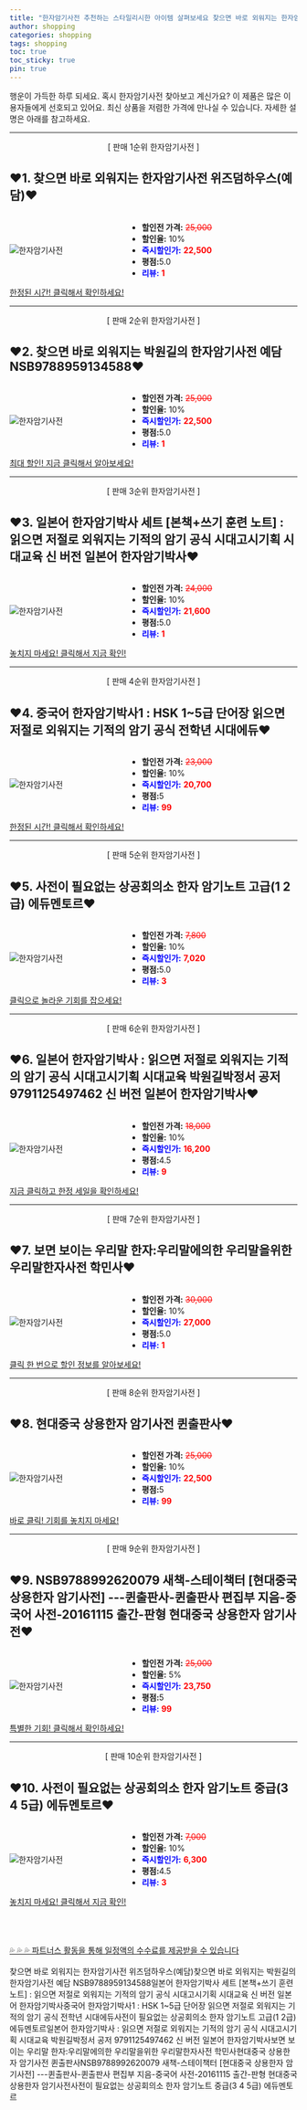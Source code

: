 ```yaml
---
title: "한자암기사전 추천하는 스타일리시한 아이템 살펴보세요 찾으면 바로 외워지는 한자암기사전 위즈덤하우스(예담)"
author: shopping
categories: shopping
tags: shopping
toc: true
toc_sticky: true
pin: true
---
```

행운이 가득한 하루 되세요. 혹시 한자암기사전 찾아보고 계신가요?  이 제품은 많은 이용자들에게 선호되고 있어요. 최신 상품을 저렴한 가격에 만나실 수 있습니다. 자세한 설명은 아래를 참고하세요.

---
<p class="toplist" style="margin: 0 auto; display: block; width: fit-content;">[ 판매 1순위 한자암기사전 ]</p>

<h2><strong>❤️1. 찾으면 바로 외워지는 한자암기사전 위즈덤하우스(예담)❤️</strong></h2>

<div style="display: flex; align-items: center;">
    <div style="flex: 0.4;">
        <img src="https://thumbnail8.coupangcdn.com/thumbnails/remote/230x230ex/image/vendor_inventory/d014/3bb295b8250f402a13a6acabea3968649644d0a003ba3a810b5c874a7233.jpg" alt="한자암기사전" style="max-width: 100%;">
    </div>
    <div style="flex: 0.6; margin-left: 10px;">
        <ul>
            <li><strong>할인전 가격:</strong> <del style="color: red;">25,000</del></li>
            <li><strong>할인율:</strong> 10%</li>
            <li><span style='color:blue'><strong>즉시할인가:</strong></span> <span style='color:red'><strong>22,500</strong></span></li>
            <li><strong>평점:</strong>5.0</li>
            <li><span style='color:blue'><strong>리뷰:</strong></span> <span style='color:red'><strong>1</strong></span></li>
        </ul>
    </div>
</div>
<div class="center">
    <a href="https://William4Davisa.github.io?lptag=AF9450613&subid=githubio&pageKey=3864345&traceid=V0-153&itemId=18943880&vendorItemId=71884702786" class="myButton">
        한정된 시간! 클릭해서 확인하세요!
    </a>
</div>


---
<p class="toplist" style="margin: 0 auto; display: block; width: fit-content;">[ 판매 2순위 한자암기사전 ]</p>

<h2><strong>❤️2. 찾으면 바로 외워지는 박원길의 한자암기사전 예담 NSB9788959134588❤️</strong></h2>

<div style="display: flex; align-items: center;">
    <div style="flex: 0.4;">
        <img src="https://thumbnail8.coupangcdn.com/thumbnails/remote/230x230ex/image/vendor_inventory/1685/135df20614f7853b4ed92a3fad483a24501efc0134b647f292a9a7f14b34.jpg" alt="한자암기사전" style="max-width: 100%;">
    </div>
    <div style="flex: 0.6; margin-left: 10px;">
        <ul>
            <li><strong>할인전 가격:</strong> <del style="color: red;">25,000</del></li>
            <li><strong>할인율:</strong> 10%</li>
            <li><span style='color:blue'><strong>즉시할인가:</strong></span> <span style='color:red'><strong>22,500</strong></span></li>
            <li><strong>평점:</strong>5.0</li>
            <li><span style='color:blue'><strong>리뷰:</strong></span> <span style='color:red'><strong>1</strong></span></li>
        </ul>
    </div>
</div>
<div class="center">
    <a href="https://William4Davisa.github.io?lptag=AF9450613&subid=githubio&pageKey=7202594245&traceid=V0-153&itemId=18209426173&vendorItemId=90453760178" class="myButton">
        최대 할인! 지금 클릭해서 알아보세요!
    </a>
</div>


---
<p class="toplist" style="margin: 0 auto; display: block; width: fit-content;">[ 판매 3순위 한자암기사전 ]</p>

<h2><strong>❤️3. 일본어 한자암기박사 세트 [본책+쓰기 훈련 노트] : 읽으면 저절로 외워지는 기적의 암기 공식 시대고시기획 시대교육 신 버전 일본어 한자암기박사❤️</strong></h2>

<div style="display: flex; align-items: center;">
    <div style="flex: 0.4;">
        <img src="https://thumbnail9.coupangcdn.com/thumbnails/remote/230x230ex/image/vendor_inventory/2789/e94208fec177ec7d3c3db70a525df1ec1aac8944c9b31d374c2209c8ca60.png" alt="한자암기사전" style="max-width: 100%;">
    </div>
    <div style="flex: 0.6; margin-left: 10px;">
        <ul>
            <li><strong>할인전 가격:</strong> <del style="color: red;">24,000</del></li>
            <li><strong>할인율:</strong> 10%</li>
            <li><span style='color:blue'><strong>즉시할인가:</strong></span> <span style='color:red'><strong>21,600</strong></span></li>
            <li><strong>평점:</strong>5.0</li>
            <li><span style='color:blue'><strong>리뷰:</strong></span> <span style='color:red'><strong>1</strong></span></li>
        </ul>
    </div>
</div>
<div class="center">
    <a href="https://William4Davisa.github.io?lptag=AF9450613&subid=githubio&pageKey=7601274216&traceid=V0-153&itemId=20108305084&vendorItemId=75661615218" class="myButton">
        놓치지 마세요! 클릭해서 지금 확인!
    </a>
</div>


---
<p class="toplist" style="margin: 0 auto; display: block; width: fit-content;">[ 판매 4순위 한자암기사전 ]</p>

<h2><strong>❤️4. 중국어 한자암기박사1 : HSK 1~5급 단어장 읽으면 저절로 외워지는 기적의 암기 공식 전학년 시대에듀❤️</strong></h2>

<div style="display: flex; align-items: center;">
    <div style="flex: 0.4;">
        <img src="https://thumbnail9.coupangcdn.com/thumbnails/remote/230x230ex/image/retail/images/2024/07/06/11/0/ed3e3533-87de-47f0-bea8-8daaed02b07d.jpg" alt="한자암기사전" style="max-width: 100%;">
    </div>
    <div style="flex: 0.6; margin-left: 10px;">
        <ul>
            <li><strong>할인전 가격:</strong> <del style="color: red;">23,000</del></li>
            <li><strong>할인율:</strong> 10%</li>
            <li><span style='color:blue'><strong>즉시할인가:</strong></span> <span style='color:red'><strong>20,700</strong></span></li>
            <li><strong>평점:</strong>5</li>
            <li><span style='color:blue'><strong>리뷰:</strong></span> <span style='color:red'><strong>99</strong></span></li>
        </ul>
    </div>
</div>
<div class="center">
    <a href="https://William4Davisa.github.io?lptag=AF9450613&subid=githubio&pageKey=8211282116&traceid=V0-153&itemId=23570246479&vendorItemId=90596193889" class="myButton">
        한정된 시간! 클릭해서 확인하세요!
    </a>
</div>


---
<p class="toplist" style="margin: 0 auto; display: block; width: fit-content;">[ 판매 5순위 한자암기사전 ]</p>

<h2><strong>❤️5. 사전이 필요없는 상공회의소 한자 암기노트 고급(1 2급) 에듀멘토르❤️</strong></h2>

<div style="display: flex; align-items: center;">
    <div style="flex: 0.4;">
        <img src="https://thumbnail9.coupangcdn.com/thumbnails/remote/230x230ex/image/vendor_inventory/6367/930ccc7b1788528c1532dfb5048ef5db297bc7d41c832fe6bbbe1263a57e.jpg" alt="한자암기사전" style="max-width: 100%;">
    </div>
    <div style="flex: 0.6; margin-left: 10px;">
        <ul>
            <li><strong>할인전 가격:</strong> <del style="color: red;">7,800</del></li>
            <li><strong>할인율:</strong> 10%</li>
            <li><span style='color:blue'><strong>즉시할인가:</strong></span> <span style='color:red'><strong>7,020</strong></span></li>
            <li><strong>평점:</strong>5.0</li>
            <li><span style='color:blue'><strong>리뷰:</strong></span> <span style='color:red'><strong>3</strong></span></li>
        </ul>
    </div>
</div>
<div class="center">
    <a href="https://William4Davisa.github.io?lptag=AF9450613&subid=githubio&pageKey=69271725&traceid=V0-153&itemId=231939770&vendorItemId=3566164582" class="myButton">
        클릭으로 놀라운 기회를 잡으세요!
    </a>
</div>


---
<p class="toplist" style="margin: 0 auto; display: block; width: fit-content;">[ 판매 6순위 한자암기사전 ]</p>

<h2><strong>❤️6. 일본어 한자암기박사 : 읽으면 저절로 외워지는 기적의 암기 공식 시대고시기획 시대교육 박원길박정서 공저 9791125497462 신 버전 일본어 한자암기박사❤️</strong></h2>

<div style="display: flex; align-items: center;">
    <div style="flex: 0.4;">
        <img src="https://thumbnail7.coupangcdn.com/thumbnails/remote/230x230ex/image/vendor_inventory/f1b5/6f268ab9b5d3957ca2d893e5e9fc15d9efd3a057787723396af6b194deb7.png" alt="한자암기사전" style="max-width: 100%;">
    </div>
    <div style="flex: 0.6; margin-left: 10px;">
        <ul>
            <li><strong>할인전 가격:</strong> <del style="color: red;">18,000</del></li>
            <li><strong>할인율:</strong> 10%</li>
            <li><span style='color:blue'><strong>즉시할인가:</strong></span> <span style='color:red'><strong>16,200</strong></span></li>
            <li><strong>평점:</strong>4.5</li>
            <li><span style='color:blue'><strong>리뷰:</strong></span> <span style='color:red'><strong>9</strong></span></li>
        </ul>
    </div>
</div>
<div class="center">
    <a href="https://William4Davisa.github.io?lptag=AF9450613&subid=githubio&pageKey=7556860591&traceid=V0-153&itemId=19899913671&vendorItemId=75358584369" class="myButton">
        지금 클릭하고 한정 세일을 확인하세요!
    </a>
</div>


---
<p class="toplist" style="margin: 0 auto; display: block; width: fit-content;">[ 판매 7순위 한자암기사전 ]</p>

<h2><strong>❤️7. 보면 보이는 우리말 한자:우리말에의한 우리말을위한 우리말한자사전 학민사❤️</strong></h2>

<div style="display: flex; align-items: center;">
    <div style="flex: 0.4;">
        <img src="https://thumbnail6.coupangcdn.com/thumbnails/remote/230x230ex/image/vendor_inventory/a114/b4140cc4940c0dc7d7d33de3cc00982064af989f4d4e3375a3b7714a904f.png" alt="한자암기사전" style="max-width: 100%;">
    </div>
    <div style="flex: 0.6; margin-left: 10px;">
        <ul>
            <li><strong>할인전 가격:</strong> <del style="color: red;">30,000</del></li>
            <li><strong>할인율:</strong> 10%</li>
            <li><span style='color:blue'><strong>즉시할인가:</strong></span> <span style='color:red'><strong>27,000</strong></span></li>
            <li><strong>평점:</strong>5.0</li>
            <li><span style='color:blue'><strong>리뷰:</strong></span> <span style='color:red'><strong>1</strong></span></li>
        </ul>
    </div>
</div>
<div class="center">
    <a href="https://William4Davisa.github.io?lptag=AF9450613&subid=githubio&pageKey=63486283&traceid=V0-153&itemId=216222949&vendorItemId=3027737519" class="myButton">
        클릭 한 번으로 할인 정보를 알아보세요!
    </a>
</div>


---
<p class="toplist" style="margin: 0 auto; display: block; width: fit-content;">[ 판매 8순위 한자암기사전 ]</p>

<h2><strong>❤️8. 현대중국 상용한자 암기사전 퀸출판사❤️</strong></h2>

<div style="display: flex; align-items: center;">
    <div style="flex: 0.4;">
        <img src="https://thumbnail6.coupangcdn.com/thumbnails/remote/230x230ex/image/vendor_inventory/c3cb/9d5f415d15e50b6acb3171190d406028c459b55c17143150f0ecd2023859.jpg" alt="한자암기사전" style="max-width: 100%;">
    </div>
    <div style="flex: 0.6; margin-left: 10px;">
        <ul>
            <li><strong>할인전 가격:</strong> <del style="color: red;">25,000</del></li>
            <li><strong>할인율:</strong> 10%</li>
            <li><span style='color:blue'><strong>즉시할인가:</strong></span> <span style='color:red'><strong>22,500</strong></span></li>
            <li><strong>평점:</strong>5</li>
            <li><span style='color:blue'><strong>리뷰:</strong></span> <span style='color:red'><strong>99</strong></span></li>
        </ul>
    </div>
</div>
<div class="center">
    <a href="https://William4Davisa.github.io?lptag=AF9450613&subid=githubio&pageKey=20592053&traceid=V0-153&itemId=80766581&vendorItemId=3137363739" class="myButton">
        바로 클릭! 기회를 놓치지 마세요!
    </a>
</div>


---
<p class="toplist" style="margin: 0 auto; display: block; width: fit-content;">[ 판매 9순위 한자암기사전 ]</p>

<h2><strong>❤️9. NSB9788992620079 새책-스테이책터 [현대중국 상용한자 암기사전] ---퀸출판사-퀸출판사 편집부 지음-중국어 사전-20161115 출간-판형 현대중국 상용한자 암기사전❤️</strong></h2>

<div style="display: flex; align-items: center;">
    <div style="flex: 0.4;">
        <img src="https://thumbnail6.coupangcdn.com/thumbnails/remote/230x230ex/image/vendor_inventory/1fdf/d64981e50c9f02f333a0af59bf36ed8b13ea7d25d8bc515b27127298bdb1.jpg" alt="한자암기사전" style="max-width: 100%;">
    </div>
    <div style="flex: 0.6; margin-left: 10px;">
        <ul>
            <li><strong>할인전 가격:</strong> <del style="color: red;">25,000</del></li>
            <li><strong>할인율:</strong> 5%</li>
            <li><span style='color:blue'><strong>즉시할인가:</strong></span> <span style='color:red'><strong>23,750</strong></span></li>
            <li><strong>평점:</strong>5</li>
            <li><span style='color:blue'><strong>리뷰:</strong></span> <span style='color:red'><strong>99</strong></span></li>
        </ul>
    </div>
</div>
<div class="center">
    <a href="https://William4Davisa.github.io?lptag=AF9450613&subid=githubio&pageKey=7285539664&traceid=V0-153&itemId=18609729823&vendorItemId=85745480561" class="myButton">
        특별한 기회! 클릭해서 확인하세요!
    </a>
</div>


---
<p class="toplist" style="margin: 0 auto; display: block; width: fit-content;">[ 판매 10순위 한자암기사전 ]</p>

<h2><strong>❤️10. 사전이 필요없는 상공회의소 한자 암기노트 중급(3 4 5급) 에듀멘토르❤️</strong></h2>

<div style="display: flex; align-items: center;">
    <div style="flex: 0.4;">
        <img src="https://thumbnail7.coupangcdn.com/thumbnails/remote/230x230ex/image/vendor_inventory/e459/5a8c3ea5e012e416f39e6af3a738be42a959ffc9862a7b87af1d5dba73fc.jpg" alt="한자암기사전" style="max-width: 100%;">
    </div>
    <div style="flex: 0.6; margin-left: 10px;">
        <ul>
            <li><strong>할인전 가격:</strong> <del style="color: red;">7,000</del></li>
            <li><strong>할인율:</strong> 10%</li>
            <li><span style='color:blue'><strong>즉시할인가:</strong></span> <span style='color:red'><strong>6,300</strong></span></li>
            <li><strong>평점:</strong>4.5</li>
            <li><span style='color:blue'><strong>리뷰:</strong></span> <span style='color:red'><strong>3</strong></span></li>
        </ul>
    </div>
</div>
<div class="center">
    <a href="https://William4Davisa.github.io?lptag=AF9450613&subid=githubio&pageKey=63479606&traceid=V0-153&itemId=216205706&vendorItemId=3521215092" class="myButton">
        놓치지 마세요! 클릭해서 지금 확인!
    </a>
</div>

<br><br><br>[💦 💦 💦 파트너스 활동을 통해 일정액의 수수료를 제공받을 수 있습니다](https://link.coupang.com/a/bcpT2c)<br><br>찾으면 바로 외워지는 한자암기사전 위즈덤하우스(예담)찾으면 바로 외워지는 박원길의 한자암기사전 예담 NSB9788959134588일본어 한자암기박사 세트 [본책+쓰기 훈련 노트] : 읽으면 저절로 외워지는 기적의 암기 공식 시대고시기획 시대교육 신 버전 일본어 한자암기박사중국어 한자암기박사1 : HSK 1~5급 단어장 읽으면 저절로 외워지는 기적의 암기 공식 전학년 시대에듀사전이 필요없는 상공회의소 한자 암기노트 고급(1 2급) 에듀멘토르일본어 한자암기박사 : 읽으면 저절로 외워지는 기적의 암기 공식 시대고시기획 시대교육 박원길박정서 공저 9791125497462 신 버전 일본어 한자암기박사보면 보이는 우리말 한자:우리말에의한 우리말을위한 우리말한자사전 학민사현대중국 상용한자 암기사전 퀸출판사NSB9788992620079 새책-스테이책터 [현대중국 상용한자 암기사전] ---퀸출판사-퀸출판사 편집부 지음-중국어 사전-20161115 출간-판형 현대중국 상용한자 암기사전사전이 필요없는 상공회의소 한자 암기노트 중급(3 4 5급) 에듀멘토르